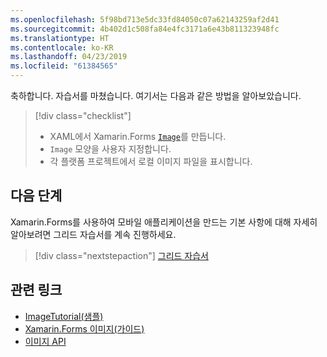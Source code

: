 ```yaml
---
ms.openlocfilehash: 5f98bd713e5dc33fd84050c07a62143259af2d41
ms.sourcegitcommit: 4b402d1c508fa84e4fc3171a6e43b811323948fc
ms.translationtype: HT
ms.contentlocale: ko-KR
ms.lasthandoff: 04/23/2019
ms.locfileid: "61384565"
---
```

축하합니다. 자습서를 마쳤습니다. 여기서는 다음과 같은 방법을 알아보았습니다.

> [!div class="checklist"]
> - XAML에서 Xamarin.Forms [`Image`](xref:Xamarin.Forms.Image)를 만듭니다.
> - `Image` 모양을 사용자 지정합니다.
> - 각 플랫폼 프로젝트에서 로컬 이미지 파일을 표시합니다.

## <a name="next-steps"></a>다음 단계

Xamarin.Forms를 사용하여 모바일 애플리케이션을 만드는 기본 사항에 대해 자세히 알아보려면 그리드 자습서를 계속 진행하세요.

> [!div class="nextstepaction"]
> [그리드 자습서](~/get-started/tutorials/grid/index.yml)

## <a name="related-links"></a>관련 링크

- [ImageTutorial(샘플)](https://developer.xamarin.com/samples/xamarin-forms/GetStarted/Tutorials/ImageTutorial)
- [Xamarin.Forms 이미지(가이드)](~/xamarin-forms/user-interface/images.md)
- [이미지 API](xref:Xamarin.Forms.Image)
